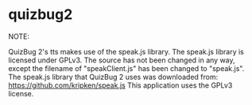 # quizbug2
NOTE:

QuizBug 2's tts makes use of the speak.js library.
The speak.js library is licensed under GPLv3.
The source has not been changed in any way, except the filename of "speakClient.js" has been changed to "speak.js".
The speak.js library that QuizBug 2 uses was downloaded from: https://github.com/kripken/speak.js
This application uses the GPLv3 license.